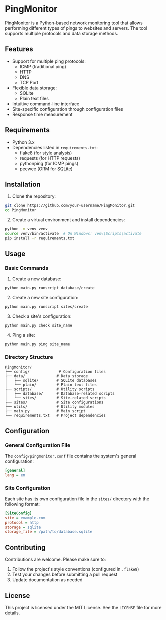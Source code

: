 # PingMonitor

PingMonitor is a Python-based network monitoring tool that allows performing different types of pings to websites and servers. The tool supports multiple protocols and data storage methods.

## Features

- Support for multiple ping protocols:
  - ICMP (traditional ping)
  - HTTP
  - DNS
  - TCP Port
- Flexible data storage:
  - SQLite
  - Plain text files
- Intuitive command-line interface
- Site-specific configuration through configuration files
- Response time measurement

## Requirements

- Python 3.x
- Dependencies listed in `requirements.txt`:
  - flake8 (for style analysis)
  - requests (for HTTP requests)
  - pythonping (for ICMP pings)
  - peewee (ORM for SQLite)

## Installation

1. Clone the repository:
```bash
git clone https://github.com/your-username/PingMonitor.git
cd PingMonitor
```

2. Create a virtual environment and install dependencies:
```bash
python -m venv venv
source venv/bin/activate  # On Windows: venv\Scripts\activate
pip install -r requirements.txt
```

## Usage

### Basic Commands

1. Create a new database:
```bash
python main.py runscript database/create
```

2. Create a new site configuration:
```bash
python main.py runscript sites/create
```

3. Check a site's configuration:
```bash
python main.py check site_name
```

4. Ping a site:
```bash
python main.py ping site_name
```

### Directory Structure

```
PingMonitor/
├── config/             # Configuration files
├── data/              # Data storage
│   ├── sqlite/        # SQLite databases
│   └── plain/         # Plain text files
├── scripts/           # Utility scripts
│   ├── database/      # Database-related scripts
│   └── sites/         # Site-related scripts
├── sites/             # Site configurations
├── utils/             # Utility modules
├── main.py            # Main script
└── requirements.txt   # Project dependencies
```

## Configuration

### General Configuration File

The `config/pingmonitor.conf` file contains the system's general configuration:

```ini
[general]
lang = en
```

### Site Configuration

Each site has its own configuration file in the `sites/` directory with the following format:

```ini
[SiteConfig]
site = example.com
protocol = http
storage = sqlite
storage_file = /path/to/database.sqlite
```

## Contributing

Contributions are welcome. Please make sure to:

1. Follow the project's style conventions (configured in `.flake8`)
2. Test your changes before submitting a pull request
3. Update documentation as needed

## License

This project is licensed under the MIT License. See the `LICENSE` file for more details.
